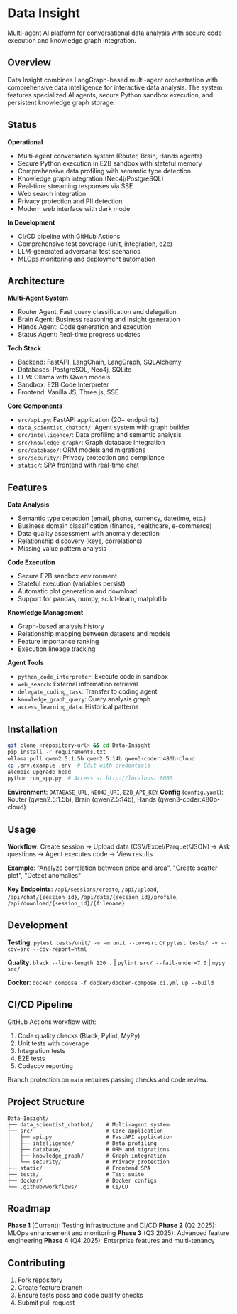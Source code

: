 # Data Insight

Multi-agent AI platform for conversational data analysis with secure code execution and knowledge graph integration.

## Overview

Data Insight combines LangGraph-based multi-agent orchestration with comprehensive data intelligence for interactive data analysis. The system features specialized AI agents, secure Python sandbox execution, and persistent knowledge graph storage.

## Status

**Operational**
- Multi-agent conversation system (Router, Brain, Hands agents)
- Secure Python execution in E2B sandbox with stateful memory
- Comprehensive data profiling with semantic type detection
- Knowledge graph integration (Neo4j/PostgreSQL)
- Real-time streaming responses via SSE
- Web search integration
- Privacy protection and PII detection
- Modern web interface with dark mode

**In Development**
- CI/CD pipeline with GitHub Actions
- Comprehensive test coverage (unit, integration, e2e)
- LLM-generated adversarial test scenarios
- MLOps monitoring and deployment automation

## Architecture

**Multi-Agent System**
- Router Agent: Fast query classification and delegation
- Brain Agent: Business reasoning and insight generation
- Hands Agent: Code generation and execution
- Status Agent: Real-time progress updates

**Tech Stack**
- Backend: FastAPI, LangChain, LangGraph, SQLAlchemy
- Databases: PostgreSQL, Neo4j, SQLite
- LLM: Ollama with Qwen models
- Sandbox: E2B Code Interpreter
- Frontend: Vanilla JS, Three.js, SSE

**Core Components**
- `src/api.py`: FastAPI application (20+ endpoints)
- `data_scientist_chatbot/`: Agent system with graph builder
- `src/intelligence/`: Data profiling and semantic analysis
- `src/knowledge_graph/`: Graph database integration
- `src/database/`: ORM models and migrations
- `src/security/`: Privacy protection and compliance
- `static/`: SPA frontend with real-time chat

## Features

**Data Analysis**
- Semantic type detection (email, phone, currency, datetime, etc.)
- Business domain classification (finance, healthcare, e-commerce)
- Data quality assessment with anomaly detection
- Relationship discovery (keys, correlations)
- Missing value pattern analysis

**Code Execution**
- Secure E2B sandbox environment
- Stateful execution (variables persist)
- Automatic plot generation and download
- Support for pandas, numpy, scikit-learn, matplotlib

**Knowledge Management**
- Graph-based analysis history
- Relationship mapping between datasets and models
- Feature importance ranking
- Execution lineage tracking

**Agent Tools**
- `python_code_interpreter`: Execute code in sandbox
- `web_search`: External information retrieval
- `delegate_coding_task`: Transfer to coding agent
- `knowledge_graph_query`: Query analysis graph
- `access_learning_data`: Historical patterns

## Installation

```bash
git clone <repository-url> && cd Data-Insight
pip install -r requirements.txt
ollama pull qwen2.5:1.5b qwen2.5:14b qwen3-coder:480b-cloud
cp .env.example .env  # Edit with credentials
alembic upgrade head
python run_app.py  # Access at http://localhost:8000
```

**Environment**: `DATABASE_URL`, `NEO4J_URI`, `E2B_API_KEY`
**Config** (`config.yaml`): Router (qwen2.5:1.5b), Brain (qwen2.5:14b), Hands (qwen3-coder:480b-cloud)

## Usage

**Workflow**: Create session → Upload data (CSV/Excel/Parquet/JSON) → Ask questions → Agent executes code → View results

**Example**: "Analyze correlation between price and area", "Create scatter plot", "Detect anomalies"

**Key Endpoints**: `/api/sessions/create`, `/api/upload`, `/api/chat/{session_id}`, `/api/data/{session_id}/profile`, `/api/download/{session_id}/{filename}`

## Development

**Testing**: `pytest tests/unit/ -v -m unit --cov=src` or `pytest tests/ -v --cov=src --cov-report=html`

**Quality**: `black --line-length 120 .` | `pylint src/ --fail-under=7.0` | `mypy src/`

**Docker**: `docker compose -f docker/docker-compose.ci.yml up --build`

## CI/CD Pipeline

GitHub Actions workflow with:
1. Code quality checks (Black, Pylint, MyPy)
2. Unit tests with coverage
3. Integration tests
4. E2E tests
5. Codecov reporting

Branch protection on `main` requires passing checks and code review.

## Project Structure

```
Data-Insight/
├── data_scientist_chatbot/    # Multi-agent system
├── src/                       # Core application
│   ├── api.py                 # FastAPI application
│   ├── intelligence/          # Data profiling
│   ├── database/              # ORM and migrations
│   ├── knowledge_graph/       # Graph integration
│   └── security/              # Privacy protection
├── static/                    # Frontend SPA
├── tests/                     # Test suite
├── docker/                    # Docker configs
└── .github/workflows/         # CI/CD
```

## Roadmap

**Phase 1** (Current): Testing infrastructure and CI/CD
**Phase 2** (Q2 2025): MLOps enhancement and monitoring
**Phase 3** (Q3 2025): Advanced feature engineering
**Phase 4** (Q4 2025): Enterprise features and multi-tenancy

## Contributing

1. Fork repository
2. Create feature branch
3. Ensure tests pass and code quality checks
4. Submit pull request
